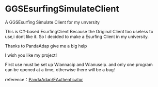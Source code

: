 # GGSEsurfingSimulateClient
A GGSEsurfing Simulate Client for my unversity

This is C#-based EsurfingClient
Because the Original Client too useless to use,i dont like it.
So I decided to make a Esurfing Client in my university.

Thanks to PandaAdap give me a big help

I wish you like my project!

First use must be set up Wlannacip and Wlanuseip.
and only one program can be opened at a time, otherwise there will be a bug!

reference：[PandaAdap/EAuthenticator](https://github.com/PandaAdap/EAuthenticator)
